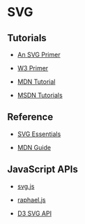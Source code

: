 SVG
===


## Tutorials

* [An SVG Primer](http://alignedleft.com/tutorials/d3/an-svg-primer/)

* [W3 Primer](http://www.w3.org/Graphics/SVG/IG/resources/svgprimer.html)

* [MDN Tutorial](https://developer.mozilla.org/en-US/docs/Web/SVG/Tutorial?redirectlocale=en-US&redirectslug=SVG%2FTutorial)

* [MSDN Tutorials](http://msdn.microsoft.com/en-us/library/ie/bg124132.aspx#samples_and_tutorials)


## Reference

* [SVG Essentials](http://commons.oreilly.com/wiki/index.php/SVG_Essentials)

* [MDN Guide](https://developer.mozilla.org/en-US/docs/Web/SVG)


## JavaScript APIs

* [svg.js](http://documentup.com/wout/svg.js)

* [raphael.js](http://raphaeljs.com/)

* [D3 SVG API](https://github.com/mbostock/d3/wiki/SVG)

